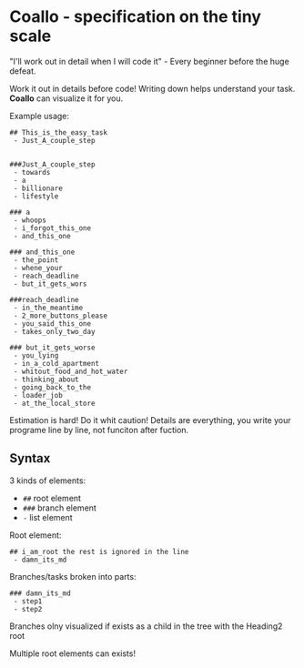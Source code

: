 # Coallo - specification on the tiny scale

"I'll work out in detail when I will code it" - Every beginner before the huge defeat.

Work it out in details before code! Writing down helps understand your task.
**Coallo** can visualize it for you.

Example usage:

```
## This_is_the_easy_task
 - Just_A_couple_step


###Just_A_couple_step
 - towards
 - a
 - billionare
 - lifestyle

### a
 - whoops
 - i_forgot_this_one
 - and_this_one

### and_this_one
 - the_point
 - whene_your
 - reach_deadline
 - but_it_gets_wors

###reach_deadline
 - in_the_meantime
 - 2_more_buttons_please
 - you_said_this_one
 - takes_only_two_day

### but_it_gets_worse
 - you_lying
 - in_a_cold_apartment
 - whitout_food_and_hot_water
 - thinking_about
 - going_back_to_the
 - loader_job
 - at_the_local_store

```
Estimation is hard! Do it whit caution!
Details are everything, you write your programe line by line,
not funciton after fuction.

## Syntax

3 kinds of elements:
 - ``` ## ```  root element
 - ``` ### ``` branch element
 - ``` - ```   list element


Root element:
```
## i_am_root the rest is ignored in the line
 - damn_its_md
```

Branches/tasks broken into parts:
```
### damn_its_md
 - step1
 - step2
```
Branches olny visualized if exists as a child in the tree with the Heading2 root

Multiple root elements can exists!